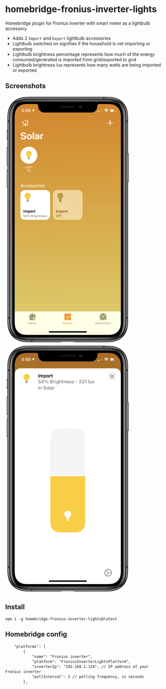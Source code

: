 # homebridge-fronius-inverter-lights
 Homebridge plugin for Fronius inverter with smart meter as a lightbulb accessory
 
- Adds 2 `Import` and `Export` lightbulb accessories
- Lightbulb switched on signifies if the household is net importing or exporting
- Lightbulb brightness percentage represents how much of the energy consumed/generated is imported from grid/exported to grid
- Lightbulb brightness lux represents how many watts are being imported or exported

## Screenshots

<img src="https://raw.githubusercontent.com/longzheng/homebridge-fronius-inverter-lights/master/docs/screenshot1.PNG" width="400"><img src="https://raw.githubusercontent.com/longzheng/homebridge-fronius-inverter-lights/master/docs/screenshot2.PNG" width="400">

## Install

```
npm i -g homebridge-fronius-inverter-lights@latest
```

## Homebridge config

```
    "platforms": [
        {
            "name": "Fronius inverter",
            "platform": "FroniusInverterLightsPlatform",
            "inverterIp": "192.168.1.124", // IP address of your Fronius inverter
            "pollInterval": 2 // polling frequency, in seconds
        },

```
